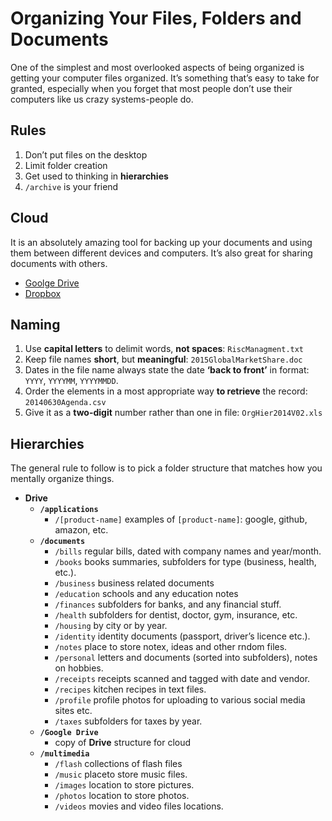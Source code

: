 # Organizing Your Files, Folders and Documents

One of the simplest and most overlooked aspects of being organized is getting your computer files organized. It’s something that’s easy to take for granted, especially when you forget that most people don’t use their computers like us crazy systems-people do.

## Rules

1. Don’t put files on the desktop
2. Limit folder creation
3. Get used to thinking in **hierarchies**
4. `/archive` is your friend

## Cloud

It is an absolutely amazing tool for backing up your documents and using them between different devices and computers. It’s also great for sharing documents with others.

- [Goolge Drive](https://www.google.com/drive/)
- [Dropbox](https://www.dropbox.com/)

## Naming

1. Use **capital letters** to delimit words, **not spaces**: `RiscManagment.txt`
2. Keep file names **short**, but **meaningful**: `2015GlobalMarketShare.doc` 
3. Dates in the file name always state the date **‘back to front’** in format: `YYYY`, `YYYYMM`, `YYYYMMDD`. 
4. Order the elements in a most appropriate way **to retrieve** the record: `20140630Agenda.csv`
5. Give it as a **two-digit** number rather than one in file: `OrgHier2014V02.xls`

## Hierarchies

The general rule to follow is to pick a folder structure that matches how you mentally organize things.

- **Drive**
  - **`/applications`**
    - `/[product-name]` examples of `[product-name]`: google, github, amazon, etc.
  - **`/documents`**
    - `/bills` regular bills, dated with company names and year/month.
    - `/books` books summaries, subfolders for type (business, health, etc.).
    - `/business` business related documents
    - `/education` schools and any education notes
    - `/finances` subfolders for banks, and any financial stuff.
    - `/health` subfolders for dentist, doctor, gym, insurance, etc.
    - `/housing` by city or by year.
    - `/identity` identity documents (passport, driver’s licence etc.).
    - `/notes` place to store notex, ideas and other rndom files.
    - `/personal` letters and documents (sorted into subfolders), notes on hobbies.
    - `/receipts` receipts scanned and tagged with date and vendor.
    - `/recipes` kitchen recipes in text files.
    - `/profile` profile photos for uploading to various social media sites etc.
    - `/taxes` subfolders for taxes by year.
  - **`/Google Drive`**
    - copy of **Drive** structure for cloud
  - **`/multimedia`**
    - `/flash` collections of flash files
    - `/music` placeto store music files.
    - `/images` location to store pictures.
    - `/photos` location to store photos.
    - `/videos` movies and video files locations.
